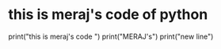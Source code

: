 # this is meraj's code of python 
print("this is meraj's code ")
print("MERAJ's")
print("new line")
